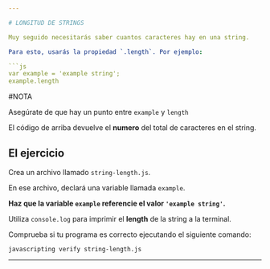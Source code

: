 ```yaml
---

# LONGITUD DE STRINGS

Muy seguido necesitarás saber cuantos caracteres hay en una string.

Para esto, usarás la propiedad `.length`. Por ejemplo:

```js
var example = 'example string';
example.length
```

#NOTA

Asegúrate de que hay un punto entre `example` y `length`

El código de arriba devuelve el **numero** del total de caracteres en el string.


## El ejercicio

Crea un archivo llamado `string-length.js`.

En ese archivo, declará una variable llamada `example`.

**Haz que la variable `example` referencie el valor `'example string'`.**

Utiliza `console.log` para imprimir el **length** de la string a la terminal.

Comprueba si tu programa es correcto ejecutando el siguiente comando:

`javascripting verify string-length.js`

---
```

